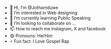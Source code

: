 - 👋 Hi, I’m @Jothamduwe
- 👀 I’m interested in Web designing
- 🌱 I’m currently learning Public Speaking
- 💞️ I’m looking to collaborate on ...
- 📫 How to reach me instagram, X and facebook
- 😄 Pronouns: He/Him
- ⚡ Fun fact: I Love Gospel Rap

<!---
Jothamduwe/Jothamduwe is a ✨ special ✨ repository because its `README.md` (this file) appears on your GitHub profile.
You can click the Preview link to take a look at your changes.
--->
